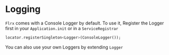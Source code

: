 # Logging

`Flrx` comes with a Console Logger by default.
To use it, Register the Logger first in your `Application.init` or in a `ServiceRegistrar`

```dart
locator.registerSingleton<Logger>(ConsoleLogger());
```

You can also use your own Loggers by extending `Logger`